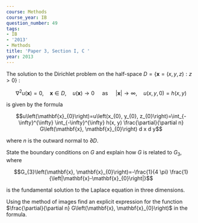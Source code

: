 ```yaml
---
course: Methods
course_year: IB
question_number: 49
tags:
- IB
- '2013'
- Methods
title: 'Paper 3, Section I, C '
year: 2013
---
```




The solution to the Dirichlet problem on the half-space $D=\{\mathbf{x}=(x, y, z): z>0\}$ :

$$\nabla^{2} u(\mathbf{x})=0, \quad \mathbf{x} \in D, \quad u(\mathbf{x}) \rightarrow 0 \quad \text { as } \quad|\mathbf{x}| \rightarrow \infty, \quad u(x, y, 0)=h(x, y)$$

is given by the formula

$$u\left(\mathbf{x}_{0}\right)=u\left(x_{0}, y_{0}, z_{0}\right)=\int_{-\infty}^{\infty} \int_{-\infty}^{\infty} h(x, y) \frac{\partial}{\partial n} G\left(\mathbf{x}, \mathbf{x}_{0}\right) d x d y$$

where $n$ is the outward normal to $\partial D$.

State the boundary conditions on $G$ and explain how $G$ is related to $G_{3}$, where

$$G_{3}\left(\mathbf{x}, \mathbf{x}_{0}\right)=-\frac{1}{4 \pi} \frac{1}{\left|\mathbf{x}-\mathbf{x}_{0}\right|}$$

is the fundamental solution to the Laplace equation in three dimensions.

Using the method of images find an explicit expression for the function $\frac{\partial}{\partial n} G\left(\mathbf{x}, \mathbf{x}_{0}\right)$ in the formula.